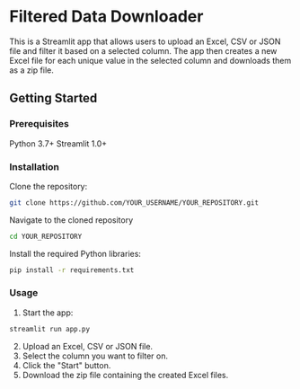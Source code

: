 # Filtered Data Downloader


This is a Streamlit app that allows users to upload an Excel, CSV or JSON file and filter it based on a selected column. The app then creates a new Excel file for each unique value in the selected column and downloads them as a zip file.


## Getting Started

### Prerequisites
Python 3.7+
Streamlit 1.0+

### Installation
Clone the repository:
```sh
git clone https://github.com/YOUR_USERNAME/YOUR_REPOSITORY.git
```
Navigate to the cloned repository
```sh
cd YOUR_REPOSITORY
```
Install the required Python libraries:
```sh
pip install -r requirements.txt
```
### Usage
1.	Start the app:
```sh
streamlit run app.py
```
2.	Upload an Excel, CSV or JSON file.
3.	Select the column you want to filter on.
4.	Click the "Start" button.
5.	Download the zip file containing the created Excel files.
